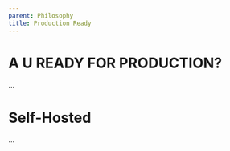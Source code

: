 ```yaml
---
parent: Philosophy
title: Production Ready
---
```


# A U READY FOR PRODUCTION?
...

# Self-Hosted

...